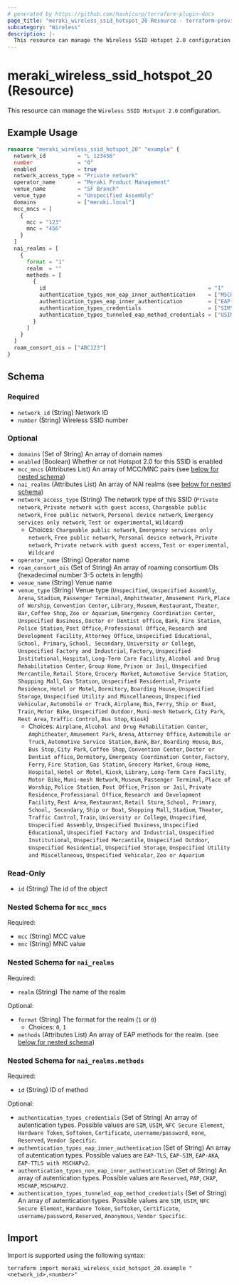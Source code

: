 ```yaml
---
# generated by https://github.com/hashicorp/terraform-plugin-docs
page_title: "meraki_wireless_ssid_hotspot_20 Resource - terraform-provider-meraki"
subcategory: "Wireless"
description: |-
  This resource can manage the Wireless SSID Hotspot 2.0 configuration.
---
```


# meraki_wireless_ssid_hotspot_20 (Resource)

This resource can manage the `Wireless SSID Hotspot 2.0` configuration.

## Example Usage

```terraform
resource "meraki_wireless_ssid_hotspot_20" "example" {
  network_id          = "L_123456"
  number              = "0"
  enabled             = true
  network_access_type = "Private network"
  operator_name       = "Meraki Product Management"
  venue_name          = "SF Branch"
  venue_type          = "Unspecified Assembly"
  domains             = ["meraki.local"]
  mcc_mncs = [
    {
      mcc = "123"
      mnc = "456"
    }
  ]
  nai_realms = [
    {
      format = "1"
      realm  = ""
      methods = [
        {
          id                                                   = "1"
          authentication_types_non_eap_inner_authentication    = ["MSCHAPV2"]
          authentication_types_eap_inner_authentication        = ["EAP-TLS"]
          authentication_types_credentials                     = ["SIM"]
          authentication_types_tunneled_eap_method_credentials = ["USIM"]
        }
      ]
    }
  ]
  roam_consort_ois = ["ABC123"]
}
```

<!-- schema generated by tfplugindocs -->
## Schema

### Required

- `network_id` (String) Network ID
- `number` (String) Wireless SSID number

### Optional

- `domains` (Set of String) An array of domain names
- `enabled` (Boolean) Whether or not Hotspot 2.0 for this SSID is enabled
- `mcc_mncs` (Attributes List) An array of MCC/MNC pairs (see [below for nested schema](#nestedatt--mcc_mncs))
- `nai_realms` (Attributes List) An array of NAI realms (see [below for nested schema](#nestedatt--nai_realms))
- `network_access_type` (String) The network type of this SSID (`Private network`, `Private network with guest access`, `Chargeable public network`, `Free public network`, `Personal device network`, `Emergency services only network`, `Test or experimental`, `Wildcard`)
  - Choices: `Chargeable public network`, `Emergency services only network`, `Free public network`, `Personal device network`, `Private network`, `Private network with guest access`, `Test or experimental`, `Wildcard`
- `operator_name` (String) Operator name
- `roam_consort_ois` (Set of String) An array of roaming consortium OIs (hexadecimal number 3-5 octets in length)
- `venue_name` (String) Venue name
- `venue_type` (String) Venue type (`Unspecified`, `Unspecified Assembly`, `Arena`, `Stadium`, `Passenger Terminal`, `Amphitheater`, `Amusement Park`, `Place of Worship`, `Convention Center`, `Library`, `Museum`, `Restaurant`, `Theater`, `Bar`, `Coffee Shop`, `Zoo or Aquarium`, `Emergency Coordination Center`, `Unspecified Business`, `Doctor or Dentist office`, `Bank`, `Fire Station`, `Police Station`, `Post Office`, `Professional Office`, `Research and Development Facility`, `Attorney Office`, `Unspecified Educational`, `School, Primary`, `School, Secondary`, `University or College`, `Unspecified Factory and Industrial`, `Factory`, `Unspecified Institutional`, `Hospital`, `Long-Term Care Facility`, `Alcohol and Drug Rehabilitation Center`, `Group Home`, `Prison or Jail`, `Unspecified Mercantile`, `Retail Store`, `Grocery Market`, `Automotive Service Station`, `Shopping Mall`, `Gas Station`, `Unspecified Residential`, `Private Residence`, `Hotel or Motel`, `Dormitory`, `Boarding House`, `Unspecified Storage`, `Unspecified Utility and Miscellaneous`, `Unspecified Vehicular`, `Automobile or Truck`, `Airplane`, `Bus`, `Ferry`, `Ship or Boat`, `Train`, `Motor Bike`, `Unspecified Outdoor`, `Muni-mesh Network`, `City Park`, `Rest Area`, `Traffic Control`, `Bus Stop`, `Kiosk`)
  - Choices: `Airplane`, `Alcohol and Drug Rehabilitation Center`, `Amphitheater`, `Amusement Park`, `Arena`, `Attorney Office`, `Automobile or Truck`, `Automotive Service Station`, `Bank`, `Bar`, `Boarding House`, `Bus`, `Bus Stop`, `City Park`, `Coffee Shop`, `Convention Center`, `Doctor or Dentist office`, `Dormitory`, `Emergency Coordination Center`, `Factory`, `Ferry`, `Fire Station`, `Gas Station`, `Grocery Market`, `Group Home`, `Hospital`, `Hotel or Motel`, `Kiosk`, `Library`, `Long-Term Care Facility`, `Motor Bike`, `Muni-mesh Network`, `Museum`, `Passenger Terminal`, `Place of Worship`, `Police Station`, `Post Office`, `Prison or Jail`, `Private Residence`, `Professional Office`, `Research and Development Facility`, `Rest Area`, `Restaurant`, `Retail Store`, `School, Primary`, `School, Secondary`, `Ship or Boat`, `Shopping Mall`, `Stadium`, `Theater`, `Traffic Control`, `Train`, `University or College`, `Unspecified`, `Unspecified Assembly`, `Unspecified Business`, `Unspecified Educational`, `Unspecified Factory and Industrial`, `Unspecified Institutional`, `Unspecified Mercantile`, `Unspecified Outdoor`, `Unspecified Residential`, `Unspecified Storage`, `Unspecified Utility and Miscellaneous`, `Unspecified Vehicular`, `Zoo or Aquarium`

### Read-Only

- `id` (String) The id of the object

<a id="nestedatt--mcc_mncs"></a>
### Nested Schema for `mcc_mncs`

Required:

- `mcc` (String) MCC value
- `mnc` (String) MNC value


<a id="nestedatt--nai_realms"></a>
### Nested Schema for `nai_realms`

Required:

- `realm` (String) The name of the realm

Optional:

- `format` (String) The format for the realm (`1` or `0`)
  - Choices: `0`, `1`
- `methods` (Attributes List) An array of EAP methods for the realm. (see [below for nested schema](#nestedatt--nai_realms--methods))

<a id="nestedatt--nai_realms--methods"></a>
### Nested Schema for `nai_realms.methods`

Required:

- `id` (String) ID of method

Optional:

- `authentication_types_credentials` (Set of String) An array of autentication types. Possible values are `SIM`, `USIM`, `NFC Secure Element`, `Hardware Token`, `Softoken`, `Certificate`, `username/password`, `none`, `Reserved`, `Vendor Specific`.
- `authentication_types_eap_inner_authentication` (Set of String) An array of autentication types. Possible values are `EAP-TLS`, `EAP-SIM`, `EAP-AKA`, `EAP-TTLS with MSCHAPv2`.
- `authentication_types_non_eap_inner_authentication` (Set of String) An array of autentication types. Possible values are `Reserved`, `PAP`, `CHAP`, `MSCHAP`, `MSCHAPV2`.
- `authentication_types_tunneled_eap_method_credentials` (Set of String) An array of autentication types. Possible values are `SIM`, `USIM`, `NFC Secure Element`, `Hardware Token`, `Softoken`, `Certificate`, `username/password`, `Reserved`, `Anonymous`, `Vendor Specific`.

## Import

Import is supported using the following syntax:

```shell
terraform import meraki_wireless_ssid_hotspot_20.example "<network_id>,<number>"
```
